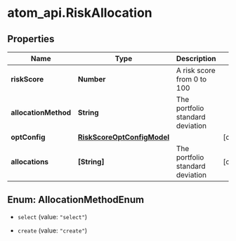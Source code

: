# atom_api.RiskAllocation

## Properties
Name | Type | Description | Notes
------------ | ------------- | ------------- | -------------
**riskScore** | **Number** | A risk score from 0 to 100 | 
**allocationMethod** | **String** | The portfolio standard deviation | 
**optConfig** | [**RiskScoreOptConfigModel**](RiskScoreOptConfigModel.md) |  | [optional] 
**allocations** | **[String]** | The portfolio standard deviation | [optional] 


<a name="AllocationMethodEnum"></a>
## Enum: AllocationMethodEnum


* `select` (value: `"select"`)

* `create` (value: `"create"`)





